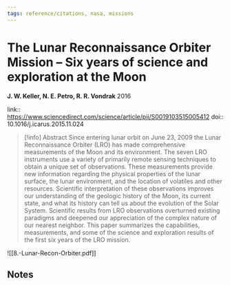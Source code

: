 ```yaml
---
tags: reference/citations, nasa, missions
---
```

# The Lunar Reconnaissance Orbiter Mission – Six years of science and exploration at the Moon

**J. W. Keller, N. E. Petro, R. R. Vondrak**
2016

link:: https://www.sciencedirect.com/science/article/pii/S0019103515005412
doi:: 10.1016/j.icarus.2015.11.024

> [!info] Abstract
> Since entering lunar orbit on June 23, 2009 the Lunar Reconnaissance Orbiter (LRO) has made comprehensive measurements of the Moon and its environment. The seven LRO instruments use a variety of primarily remote sensing techniques to obtain a unique set of observations. These measurements provide new information regarding the physical properties of the lunar surface, the lunar environment, and the location of volatiles and other resources. Scientific interpretation of these observations improves our understanding of the geologic history of the Moon, its current state, and what its history can tell us about the evolution of the Solar System. Scientific results from LRO observations overturned existing paradigms and deepened our appreciation of the complex nature of our nearest neighbor. This paper summarizes the capabilities, measurements, and some of the science and exploration results of the first six years of the LRO mission.

![[8.-Lunar-Recon-Orbiter.pdf]]

## Notes

